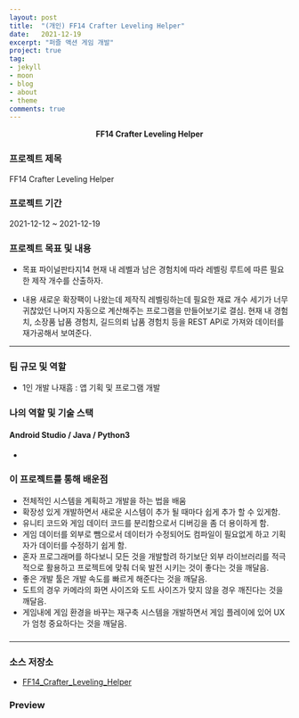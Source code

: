 ```yaml
---
layout: post
title:  "(개인) FF14 Crafter Leveling Helper"
date:   2021-12-19
excerpt: "퍼즐 액션 게임 개발"
project: true
tag:
- jekyll 
- moon
- blog
- about
- theme
comments: true
---
```

<center><b>FF14 Crafter Leveling Helper</b></center>
     
### 프로젝트 제목
FF14 Crafter Leveling Helper

### 프로젝트 기간
2021-12-12 ~ 2021-12-19

### 프로젝트 목표 및 내용
* 목표
	파이널판타지14 현재 내 레벨과 남은 경험치에 따라 레벨링 루트에 따른 필요한 제작 개수를 산출하자.

* 내용
	새로운 확장팩이 나왔는데 제작직 레벨링하는데 필요한 재료 개수 세기가 너무 귀찮았던 나머지 자동으로 계산해주는 프로그램을 만들어보기로 결심.
	현재 내 경험치, 소장품 납품 경험치, 길드의뢰 납품 경험치 등을 REST API로 가져와 데이터를 재가공해서 보여준다.

---

### 팀 규모 및 역할
* 1인 개발
나재흠 : 앱 기획 및 프로그램 개발

### 나의 역할 및 기술 스택
#### Android Studio / Java / Python3  
* 


### 이 프로젝트를 통해 배운점
*  전체적인 시스템을 계획하고 개발을 하는 법을 배움  
*  확장성 있게 개발하면서 새로운 시스템이 추가 될 때마다 쉽게 추가 할 수 있게함.  
*  유니티 코드와 게임 데이터 코드를 분리함으로서 디버깅을 좀 더 용이하게 함.  
*  게임 데이터를 외부로 뺌으로서 데이터가 수정되어도 컴파일이 필요없게 하고 기획자가 데이터를 수정하기 쉽게 함.  
*  혼자 프로그래머를 하다보니 모든 것을 개발할려 하기보단 외부 라이브러리를 적극적으로 활용하고 프로젝트에 맞춰 더욱 발전 시키는 것이 좋다는 것을 깨달음.  
*  좋은 개발 툴은 개발 속도를 빠르게 해준다는 것을 깨달음.
*  도트의 경우 카메라의 화면 사이즈와 도트 사이즈가 맞지 않을 경우 깨진다는 것을 깨달음.
*  게임내에 게임 환경을 바꾸는 재구축 시스템을 개발하면서 게임 플레이에 있어 UX가 엄청 중요하다는 것을 깨달음.

### 

---

### 소스 저장소
* [FF14_Crafter_Leveling_Helper](https://github.com/Meerkat-GMD/FF14_Crafter_Leveling_Helper)

### Preview
